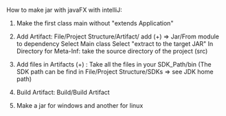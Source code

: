 How to make jar with javaFX with intelliJ:

1) Make the first class main without "extends Application"

2) Add Artifact: 
	File/Project Structure/Artifact/ 
	add (+) => Jar/From module to dependency
	Select Main class
	Select "extract to the target JAR"
	In Directory for Meta-Inf: take the source directory of the project (src)

3) Add files in Artifacts (+) :
	Take all the files in your SDK_Path/bin
	(The SDK path can be find in File/Project Structure/SDKs => see JDK home path)
		
3) Build Artifact: Build/Build Artifact

4) Make a jar for windows and another for linux

